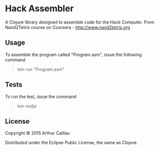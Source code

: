 # Hack Assembler

A Clojure library designed to assemble code for the Hack Computer.
From Nand2Tetris course on Coursera - http://www.nand2tetris.org

## Usage

To assemble the program called "Program.asm", issue the following command
> lein run "Program.asm"

## Tests

To run the test, issue the command
> lein midje

## License

Copyright © 2015 Arthur Caillau

Distributed under the Eclipse Public License, the same as Clojure.
